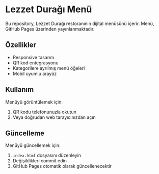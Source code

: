 # Lezzet Durağı Menü

Bu repository, Lezzet Durağı restoranının dijital menüsünü içerir. Menü, GitHub Pages üzerinden yayınlanmaktadır.

## Özellikler

- Responsive tasarım
- QR kod entegrasyonu
- Kategorilere ayrılmış menü öğeleri
- Mobil uyumlu arayüz

## Kullanım

Menüyü görüntülemek için:
1. QR kodu telefonunuzla okutun
2. Veya doğrudan web tarayıcınızdan açın

## Güncelleme

Menüyü güncellemek için:
1. `index.html` dosyasını düzenleyin
2. Değişiklikleri commit edin
3. GitHub Pages otomatik olarak güncellenecektir 